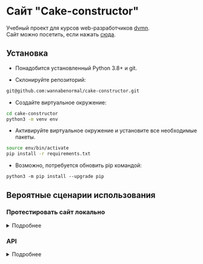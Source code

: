 # Сайт "Cake-constructor"

Учебный проект для курсов web-разработчиков [dvmn](https://dvmn.org).  
Cайт можно посетить, если нажать [сюда](http://websitesitesite.comru).

## Установка
- Понадобится установленный Python 3.8+ и git.

- Склонируйте репозиторий:
```bash
git@github.com:wannabenormal/cake-constructor.git
```
- Создайте виртуальное окружение:
```bash
cd cake-constructor
python3 -m venv env
```

- Активируйте виртуальное окружение и установите все необходимые пакеты.
```bash
source env/bin/activate
pip install -r requirements.txt
```
- Возможно, потребуется обновить pip командой:
```shell
python3 -m pip install --upgrade pip
```
## Вероятные сценарии использования

### Протестировать сайт локально
<details>
<summary>Подробнее</summary>

- Создайте файл `.env` в той же папке, что и `manage.py` или заполните прилагающийся `.env.example` и переименуйте его в `.env`:
```shell
STRIPE_PUBLIC_KEY=""
STRIPE_SECRET_KEY=""
DEBUG=""
ALLOWED_HOSTS=""
SECRET_KEY=""
```
- `STRIPE_PUBLIC_KEY` - публичный ключ платежной системы [stripe](https://stripe.com)
- `STRIPE_SECRET_KEY` - секретный ключ платежной системы [stripe](https://stripe.com)
- `DEBUG` - дебаг-режим. Поставьте `False`.
- `SECRET_KEY` - секретный ключ проекта. Он отвечает за шифрование на сайте. Например, им зашифрованы все пароли на вашем сайте. Не стоит использовать значение по-умолчанию, **замените на своё**.
- `ALLOWED_HOSTS` - [см. документацию Django](https://docs.djangoproject.com/en/3.1/ref/settings/#allowed-hosts)

- Создайте базу данных командой:
```shell
python manage.py migrate
```
- Создайте суперпользователя (админа).
```shell
python manage.py createsuperuser
```
- Запустите сервер локально.
```shell
python manage.py runserver
```

</details>

### API
<details>
<summary>Подробнее</summary>

Возможное количество этажей `height` торта: 

- one - один
- two - два
- three - три

Возможные формы `shape` тортов:
- c - круг
- s - квадрат
- r - прямоугольник

Возможные топпинги `topping` для тортов:

- without - без топиинга
- white_sauce - белый соус
- caramel - каамельный
- maple - кленовый сироп
- blueberry - голубика
- white_choco - белый шоколад

Возможные ягоды `berry` для тортов:

- without - без ягод
- bramble - ежевика
- rasp - малина
- blue - голубика
- straw - клубника


Возможные украшения `decodation` для тортов:

- without - без
- pistachio - с фисташками
- bese - безе
- hazelnut - лесной орех
- pecan - пекан
- marsh - маршмеллоу
- marzipan - марципан


Пример корректного json-запроса к Api:

```json
{"delivery_datetime": "2022-04-28 01:08:49.016151",
  "delivery_address": "Москва",
  "customer": {
    "name": "first",
    "email": "validated@mail.ru",
    "phonenumber": "+79870608786",
    "address": "Москва"},
  "cake": {"name": "Cake",
    "description": "simple cake",
    "height": "one",
    "shape": "s",
    "topping": "without",
    "berry": "without",
    "decoration": "without",
    "inscription": ""}}
```
- "delivery_datetime": дата доставки, обязательное поле `datetime`
- "delivery_address": адрес доставки, обязательное поле, `str`
`customer`
- "name": имя заказчика, обязательное поле, `str`
- "email": электронная почта заказчика, обязательное поле `str`
- "phonenumber": номер телефона заказчика, обязательное поле `phonenumberfield`
- "address": ардес заказчика, обязательное поле `str`
- "comment": комментарий к заказу, необязательное поле, `str`
`cake`
- "name": название торта, необязательное поле, `str`
- "description": описание торта, необязательное поле, `str`
- "height": описание торта, необязательное поле, `str`
- "shape": форма торта, необязательное поле, `str`
- "topping": топпинг для торта, необязательное поле, `str`
- "berry": ягоды для торта, необязательное поле, `str`
- "decoration": декорация торта, необязательное поле, `str`
- "inscription": надпись на торте, необязательное поле, `str`

[создать заказ](http://127.0.0.1:8000/register_order)

</details>

